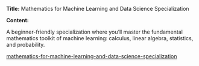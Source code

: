 **Title:** Mathematics for Machine Learning and Data Science Specialization

**Content:**

A beginner-friendly specialization where you’ll master the fundamental mathematics toolkit of machine learning: calculus, linear algebra, statistics, and probability.

[mathematics-for-machine-learning-and-data-science-specialization](https://www.deeplearning.ai/courses/mathematics-for-machine-learning-and-data-science-specialization/)